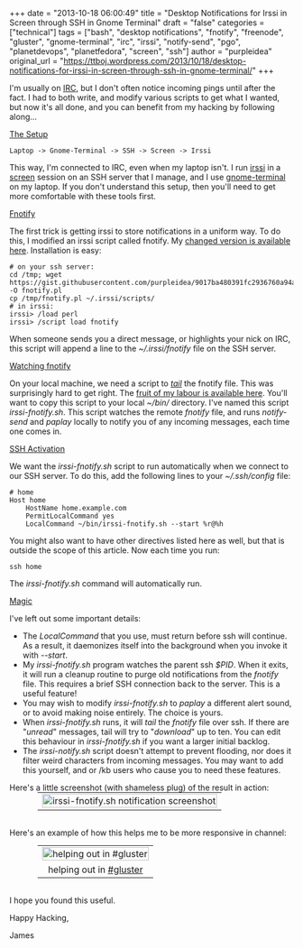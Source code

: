 +++
date = "2013-10-18 06:00:49"
title = "Desktop Notifications for Irssi in Screen through SSH in Gnome Terminal"
draft = "false"
categories = ["technical"]
tags = ["bash", "desktop notifications", "fnotify", "freenode", "gluster", "gnome-terminal", "irc", "irssi", "notify-send", "pgo", "planetdevops", "planetfedora", "screen", "ssh"]
author = "purpleidea"
original_url = "https://ttboj.wordpress.com/2013/10/18/desktop-notifications-for-irssi-in-screen-through-ssh-in-gnome-terminal/"
+++

I'm usually on <a href="http://freenode.net/">IRC</a>, but I don't often notice incoming pings until after the fact. I had to both write, and modify various scripts to get what I wanted, but now it's all done, and you can benefit from my hacking by following along...

<span style="text-decoration:underline;">The Setup</span>
```
Laptop -> Gnome-Terminal -> SSH -> Screen -> Irssi
```
This way, I'm connected to IRC, even when my laptop isn't. I run <a href="http://irssi.org/">irssi</a> in a <a href="https://www.gnu.org/software/screen/">screen</a> session on an SSH server that I manage, and I use <a href="https://en.wikipedia.org/wiki/GNOME_Terminal">gnome-terminal</a> on my laptop. If you don't understand this setup, then you'll need to get more comfortable with these tools first.

<span style="text-decoration:underline;">Fnotify</span>

The first trick is getting irssi to store notifications in a uniform way. To do this, I modified an irssi script called fnotify. My <a href="https://gist.githubusercontent.com/purpleidea/9017ba480391fc2936760a94ae1791ac/raw/3e4ac1404e2f3836842fe3ae01d40b8b345f8155/fnotify.pl">changed version is available here</a>. Installation is easy:
```
# on your ssh server:
cd /tmp; wget https://gist.githubusercontent.com/purpleidea/9017ba480391fc2936760a94ae1791ac/raw/3e4ac1404e2f3836842fe3ae01d40b8b345f8155/fnotify.pl -O fnotify.pl
cp /tmp/fnotify.pl ~/.irssi/scripts/
# in irssi:
irssi> /load perl
irssi> /script load fnotify
```
When someone sends you a direct message, or highlights your nick on IRC, this script will append a line to the <em>~/.irssi/fnotify</em> file on the SSH server.

<span style="text-decoration:underline;">Watching fnotify</span>

On your local machine, we need a script to <em><a href="https://www.gnu.org/software/coreutils/manual/html_node/tail-invocation.html">tail</a></em> the fnotify file. This was surprisingly hard to get right. The <a href="https://gist.githubusercontent.com/purpleidea/531441fac2b439b1ab28b424c6eddc8a/raw/84aac2fd1f845aafb62aceb0c870a333d86c51e4/irssi-fnotify.sh">fruit of my labour is available here</a>. You'll want to copy this script to your local <em>~/bin/</em> directory. I've named this script <em>irssi-fnotify.sh</em>. This script watches the remote <em>fnotify</em> file, and runs <em>notify-send</em> and <em>paplay</em> locally to notify you of any incoming messages, each time one comes in.

<span style="text-decoration:underline;">SSH Activation</span>

We want the <em>irssi-fnotify.sh</em> script to run automatically when we connect to our SSH server. To do this, add the following lines to your <em>~/.ssh/config</em> file:
```
# home
Host home
    HostName home.example.com
    PermitLocalCommand yes
    LocalCommand ~/bin/irssi-fnotify.sh --start %r@%h
```
You might also want to have other directives listed here as well, but that is outside the scope of this article. Now each time you run:
```
ssh home
```
The <em>irssi-fnotify.sh</em> command will automatically run.

<span style="text-decoration:underline;">Magic</span>

I've left out some important details:
<ul>
	<li>The <em>LocalCommand</em> that you use, must return before ssh will continue. As a result, it daemonizes itself into the background when you invoke it with <em>--start</em>.</li>
	<li>My <em>irssi-fnotify.sh</em> program watches the parent ssh <em>$PID</em>. When it exits, it will run a cleanup routine to purge old notifications from the <em>fnotify</em> file. This requires a brief SSH connection back to the server. This is a useful feature!</li>
	<li>You may wish to modify <em>irssi-fnotify.sh</em> to <em>paplay</em> a different alert sound, or to avoid making noise entirely. The choice is yours.</li>
	<li>When <em>irssi-fnotify.sh</em> runs, it will <em>tail</em> the <em>fnotify</em> file over ssh. If there are "<em>unread</em>" messages, tail will try to "<em>download</em>" up to ten. You can edit this behaviour in <em>irssi-fnotify.sh</em> if you want a larger initial backlog.</li>
	<li>The <em>irssi-notify.sh</em> script doesn't attempt to prevent flooding, nor does it filter weird characters from incoming messages. You may want to add this yourself, and or /kb users who cause you to need these features.</li>
</ul>
Here's a little screenshot (with shameless plug) of the result in action:

<table style="text-align:center; width:80%; margin:0 auto;"><tr><td><a href="irssi-fnotify.png"><img alt="irssi-fnotify.sh notification screenshot" src="irssi-fnotify.png" width="100%" height="100%" /></a></td></tr></table></br />

Here's an example of how this helps me to be more responsive in channel:

<table style="text-align:center; width:80%; margin:0 auto;"><tr><td><a href="irssi-fnotify2.png"><img class="size-full wp-image-555" alt="helping out in #gluster" src="irssi-fnotify2.png" width="100%" height="100%" /></a></td></tr><tr><td> helping out in <a href="https://webchat.freenode.net/?channels=#gluster">#gluster</a></td></tr></table></br />

I hope you found this useful.

Happy Hacking,

James

